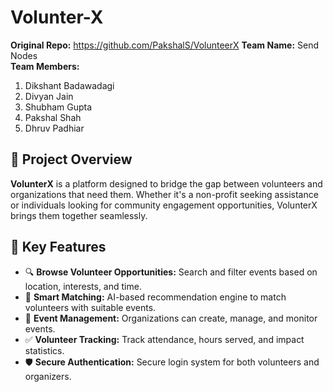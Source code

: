 # Volunter-X
**Original Repo:** https://github.com/PakshalS/VolunteerX
**Team Name:** Send Nodes  
**Team Members:**
1. Dikshant Badawadagi  
2. Divyan Jain  
3. Shubham Gupta  
4. Pakshal Shah  
5. Dhruv Padhiar  

## 📌 Project Overview

**VolunterX** is a platform designed to bridge the gap between volunteers and organizations that need them. Whether it's a non-profit seeking assistance or individuals looking for community engagement opportunities, VolunterX brings them together seamlessly.

## 🚀 Key Features

- 🔍 **Browse Volunteer Opportunities:** Search and filter events based on location, interests, and time.
- 🧠 **Smart Matching:** AI-based recommendation engine to match volunteers with suitable events.
- 📆 **Event Management:** Organizations can create, manage, and monitor events.
- ✅ **Volunteer Tracking:** Track attendance, hours served, and impact statistics.
- 🛡️ **Secure Authentication:** Secure login system for both volunteers and organizers.
